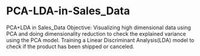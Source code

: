 # PCA-LDA-in-Sales_Data
PCA+LDA in Sales_Data
Objective:
Visualizing high dimensional data using PCA and doing dimensionality
reduction to check the explained variance using the PCA model. Training a
Linear Discriminant Analysis(LDA) model to check if the product has been
shipped or canceled.
